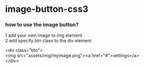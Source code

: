 # image-button-css3

<h3>how to use the image button?</h3>
1 add your own image to img element<br>
2 add specify btn class to the div element

\<div class="btn">  
\<img src="assets/img/myimage.png">\<a href="#">settings\</a>  
\</div>
